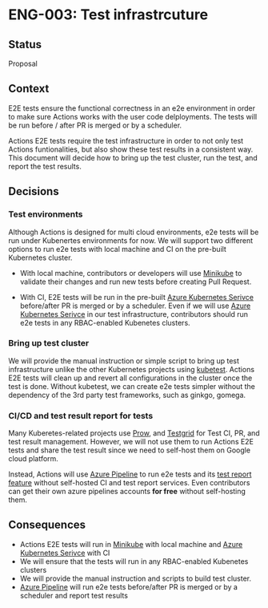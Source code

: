 # ENG-003: Test infrastrcuture

## Status

Proposal

## Context

E2E tests ensure the functional correctness in an e2e environment in order to make sure Actions works with the user code delployments. The tests will be run before / after PR is merged or by a scheduler.

Actions E2E tests require the test infrastructure in order to not only test Actions funtionalities, but also show these test results in a consistent way. This document will decide how to bring up the test cluster, run the test, and report the test results.

## Decisions

### Test environments

Although Actions is designed for multi cloud environments, e2e tests will be run under Kubenertes environments for now. We will support two different options to run e2e tests with local machine and CI on the pre-built Kubernetes cluster.

* With local machine, contributors or developers will use [Minikube](https://github.com/kubernetes/minikube) to validate their changes and run new tests before creating Pull Request.

* With CI, E2E tests will be run in the pre-built [Azure Kubernetes Serivce](https://azure.microsoft.com/en-us/services/kubernetes-service/) before/after PR is merged or by a scheduler. Even if we will use [Azure Kubernetes Serivce](https://azure.microsoft.com/en-us/services/kubernetes-service/) in our test infrastructure, contributors should run e2e tests in any  RBAC-enabled Kubenetes clusters.

### Bring up test cluster

We will provide the manual instruction or simple script to bring up test infrastructure unlike the other Kubernetes projects using [kubetest](https://github.com/kubernetes/test-infra/tree/master/kubetest). Actions E2E tests will clean up and revert all configurations in the cluster once the test is done. Without kubetest, we can create e2e tests simpler without the dependency of the 3rd party test frameworks, such as ginkgo, gomega.

### CI/CD and test result report for tests

Many Kuberetes-related projects use [Prow](https://github.com/kubernetes/test-infra/tree/master/prow), and [Testgrid](https://github.com/kubernetes/test-infra/tree/master/testgrid) for Test CI, PR, and test result management. However, we will not use them to run Actions E2E tests and share the test result since we need to self-host them on Google cloud platform.

Instead, Actions will use [Azure Pipeline](https://azure.microsoft.com/en-us/services/devops/pipelines/) to run e2e tests and its [test report feature](https://docs.microsoft.com/en-us/azure/devops/pipelines/test/review-continuous-test-results-after-build?view=azure-devops) without self-hosted CI and test report services. Even contributors can get their own azure pipelines accounts **for free** without self-hosting them.

## Consequences

* Actions E2E tests will run in [Minikube](https://github.com/kubernetes/minikube) with local machine and [Azure Kubernetes Serivce](https://azure.microsoft.com/en-us/services/kubernetes-service/) with CI
* We will ensure that the tests will run in any RBAC-enabled Kubenetes clusters
* We will provide the manual instruction and scripts to build test cluster.
* [Azure Pipeline](https://azure.microsoft.com/en-us/services/devops/pipelines/) will run e2e tests before/after PR is merged or by a scheduler and report test results

